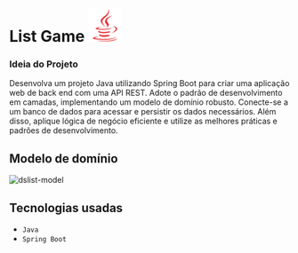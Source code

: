 <div className="game">
  <h1>
    List Game
    <img align="baseline" alt="java" height="60" width="60" src="https://github.com/devicons/devicon/blob/master/icons/java/java-plain.svg"/>
  </h1>
</div>
 
### Ideia do Projeto 
Desenvolva um projeto Java utilizando Spring Boot para criar uma aplicação web de back end com uma API REST. Adote o padrão de desenvolvimento em camadas, implementando um modelo de domínio robusto. Conecte-se a um banco de dados para acessar e persistir os dados necessários. Além disso, aplique lógica de negócio eficiente e utilize as melhores práticas e padrões de desenvolvimento.

## Modelo de domínio 
![dslist-model](https://github.com/Luccas-Silva/java_devListGame_backend/assets/89430801/f97350eb-ff4b-4baf-aa70-5654ac35ded1)

## Tecnologias usadas
- `Java`
- `Spring Boot`
